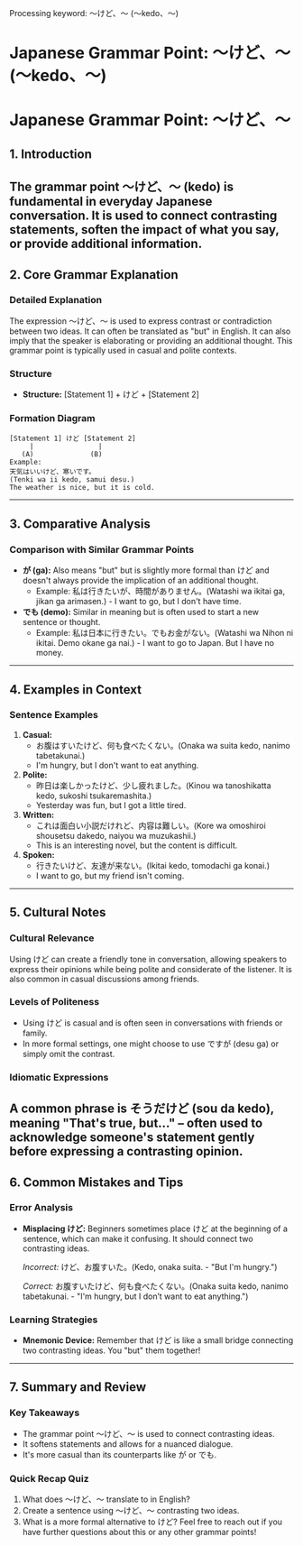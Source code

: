 Processing keyword: ～けど、～ (〜kedo、～)
# Japanese Grammar Point: ～けど、～ (〜kedo、～)
# Japanese Grammar Point: ～けど、～
## 1. Introduction
The grammar point ～けど、～ (kedo) is fundamental in everyday Japanese conversation. It is used to connect contrasting statements, soften the impact of what you say, or provide additional information.
---
## 2. Core Grammar Explanation
### Detailed Explanation
The expression ～けど、～ is used to express contrast or contradiction between two ideas. It can often be translated as "but" in English. It can also imply that the speaker is elaborating or providing an additional thought. This grammar point is typically used in casual and polite contexts.
### Structure
- **Structure:** [Statement 1] + けど + [Statement 2]
### Formation Diagram
```
[Statement 1] けど [Statement 2]
     |                |
   (A)              (B)
Example: 
天気はいいけど、寒いです。
(Tenki wa ii kedo, samui desu.)
The weather is nice, but it is cold.
```
---
## 3. Comparative Analysis
### Comparison with Similar Grammar Points
- **が (ga):** Also means "but" but is slightly more formal than けど and doesn't always provide the implication of an additional thought.
  - Example: 私は行きたいが、時間がありません。(Watashi wa ikitai ga, jikan ga arimasen.) - I want to go, but I don't have time.
- **でも (demo):** Similar in meaning but is often used to start a new sentence or thought.
  - Example: 私は日本に行きたい。でもお金がない。(Watashi wa Nihon ni ikitai. Demo okane ga nai.) - I want to go to Japan. But I have no money.
---
## 4. Examples in Context
### Sentence Examples
1. **Casual:** 
   - お腹はすいたけど、何も食べたくない。(Onaka wa suita kedo, nanimo tabetakunai.)
   - I'm hungry, but I don't want to eat anything.
2. **Polite:**
   - 昨日は楽しかったけど、少し疲れました。(Kinou wa tanoshikatta kedo, sukoshi tsukaremashita.)
   - Yesterday was fun, but I got a little tired.
3. **Written:**
   - これは面白い小説だけれど、内容は難しい。(Kore wa omoshiroi shousetsu dakedo, naiyou wa muzukashii.)
   - This is an interesting novel, but the content is difficult.
4. **Spoken:** 
   - 行きたいけど、友達が来ない。(Ikitai kedo, tomodachi ga konai.)
   - I want to go, but my friend isn't coming.
---
## 5. Cultural Notes
### Cultural Relevance
Using けど can create a friendly tone in conversation, allowing speakers to express their opinions while being polite and considerate of the listener. It is also common in casual discussions among friends.
### Levels of Politeness
- Using けど is casual and is often seen in conversations with friends or family.
- In more formal settings, one might choose to use ですが (desu ga) or simply omit the contrast.
### Idiomatic Expressions
A common phrase is そうだけど (sou da kedo), meaning "That's true, but..." – often used to acknowledge someone's statement gently before expressing a contrasting opinion.
---
## 6. Common Mistakes and Tips
### Error Analysis
- **Misplacing けど:** Beginners sometimes place けど at the beginning of a sentence, which can make it confusing. It should connect two contrasting ideas.
  
  *Incorrect:* けど、お腹すいた。(Kedo, onaka suita. - "But I'm hungry.")
  
  *Correct:* お腹すいたけど、何も食べたくない。(Onaka suita kedo, nanimo tabetakunai. - "I'm hungry, but I don’t want to eat anything.")
### Learning Strategies
- **Mnemonic Device:** Remember that けど is like a small bridge connecting two contrasting ideas. You "but" them together!
  
---
## 7. Summary and Review
### Key Takeaways
- The grammar point ～けど、～ is used to connect contrasting ideas.
- It softens statements and allows for a nuanced dialogue.
- It's more casual than its counterparts like が or でも.
### Quick Recap Quiz
1. What does ～けど、～ translate to in English?
2. Create a sentence using ～けど、～ contrasting two ideas.
3. What is a more formal alternative to けど?
Feel free to reach out if you have further questions about this or any other grammar points!
